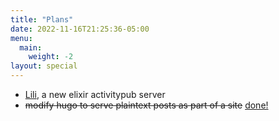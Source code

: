 ```yaml
---
title: "Plans"
date: 2022-11-16T21:25:36-05:00
menu:
  main:
    weight: -2
layout: special
---
```


- [Lili](https://github.com/emm218/lili), a new elixir activitypub server
- ~~modify hugo to serve plaintext posts as part of a site~~ [done!](/posts/plaintext.txt)

